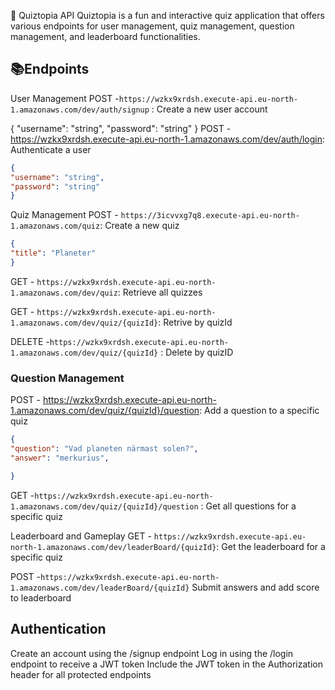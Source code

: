 🎉 Quiztopia API
Quiztopia is a fun and interactive quiz application that offers various endpoints for user management, quiz management, question management, and leaderboard functionalities.
## 📚Endpoints 


User Management
  POST -`https://wzkx9xrdsh.execute-api.eu-north-1.amazonaws.com/dev/auth/signup` : Create a new user account

{
  "username": "string",
  "password": "string"
}
POST - https://wzkx9xrdsh.execute-api.eu-north-1.amazonaws.com/dev/auth/login: Authenticate a user

  ```json
{
  "username": "string",
  "password": "string"
}
 ```
Quiz Management
 POST - `https://3icvvxg7q8.execute-api.eu-north-1.amazonaws.com/quiz`: Create a new quiz
  ```json
{
  "title": "Planeter"
}
 ```
GET - `https://wzkx9xrdsh.execute-api.eu-north-1.amazonaws.com/dev/quiz`: Retrieve all quizzes

 GET - `https://wzkx9xrdsh.execute-api.eu-north-1.amazonaws.com/dev/quiz/{quizId}`: Retrive by quizId

DELETE -`https://wzkx9xrdsh.execute-api.eu-north-1.amazonaws.com/dev/quiz/{quizId}` : Delete by quizID

### Question Management
  POST - https://wzkx9xrdsh.execute-api.eu-north-1.amazonaws.com/dev/quiz/{quizId}/question: Add a question to a specific quiz
  ```json
{
  "question": "Vad planeten närmast solen?",
  "answer": "merkurius",

}
  ```
  GET -`https://wzkx9xrdsh.execute-api.eu-north-1.amazonaws.com/dev/quiz/{quizId}/question` : Get all questions for a specific quiz

Leaderboard and Gameplay
GET - `https://wzkx9xrdsh.execute-api.eu-north-1.amazonaws.com/dev/leaderBoard/{quizId}`: Get the leaderboard for a specific quiz

POST -`https://wzkx9xrdsh.execute-api.eu-north-1.amazonaws.com/dev/leaderBoard/{quizId}`  Submit answers and add score to leaderboard

## Authentication
Create an account using the /signup endpoint
Log in using the /login endpoint to receive a JWT token
Include the JWT token in the Authorization header for all protected endpoints